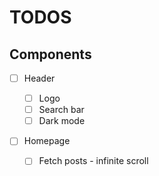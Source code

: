 # TODOS

## Components

- [ ] Header

  - [ ] Logo
  - [ ] Search bar
  - [ ] Dark mode

- [ ] Homepage
  - [ ] Fetch posts - infinite scroll
